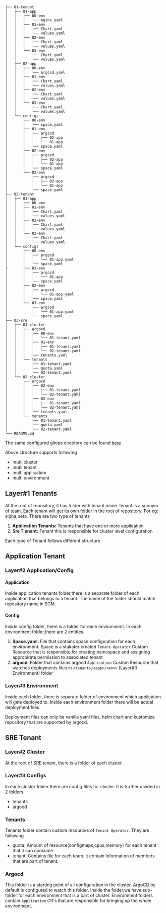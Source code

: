 ```.
├── 01-tenant
│   ├── 01-app
│   │   ├── 00-env
│   │   │   └── nginx.yaml
│   │   ├── 01-env
│   │   │   ├── Chart.yaml
│   │   │   └── values.yaml
│   │   ├── 02-env
│   │   │   ├── Chart.yaml
│   │   │   └── values.yaml
│   │   └── 03-env
│   │       ├── Chart.yaml
│   │       └── values.yaml
│   ├── 02-app
│   │   ├── 00-env
│   │   │   └── argocd.yaml
│   │   ├── 01-env
│   │   │   ├── Chart.yaml
│   │   │   └── values.yaml
│   │   ├── 02-env
│   │   │   ├── Chart.yaml
│   │   │   └── values.yaml
│   │   └── 03-env
│   │       ├── Chart.yaml
│   │       └── values.yaml
│   └── configs
│       ├── 00-env
│       │   └── space.yaml
│       ├── 01-env
│       │   ├── argocd
│       │   │   ├── 02-app
│       │   │   └── 01-app
│       │   └── space.yaml
│       ├── 02-env
│       │   ├── argocd
│       │   │   ├── 02-app
│       │   │   └── 01-app
│       │   └── space.yaml
│       └── 03-env
│           ├── argocd
│           │   ├── 02-app
│           │   └── 01-app
│           └── space.yaml
├── 02-tenant
│   ├── 01-app
│   │   ├── 00-env
│   │   ├── 01-env
│   │   │   ├── Chart.yaml
│   │   │   └── values.yaml
│   │   ├── 02-env
│   │   │   ├── Chart.yaml
│   │   │   └── values.yaml
│   │   └── 03-env
│   │       ├── Chart.yaml
│   │       └── values.yaml
│   └── configs
│       ├── 00-env
│       │   ├── argocd
│       │   │   └── 01-app.yaml
│       │   └── space.yaml
├       |── 01-env
│       |   ├── argocd
│       |   │   └── 01-app
│       |   └── space.yaml
│       ├── 02-env
│       │   ├── argocd
│       │   │   └── 01-app.yaml
│       │   └── space.yaml
│       └── 03-env
│           ├── argocd
│           │   └── 01-app.yaml
│           └── space.yaml
├── 03-sre
│   ├── 01-cluster
│   │   ├── argocd
│   │   │   ├── 00-env
│   │   │   │   └── 01-tenant.yaml
│   │   │   ├── 01-env
│   │   │   │   ├── 01-tenant.yaml
│   │   │   │   └── 02-tenant.yaml
│   │   │   └── tenants.yaml
│   │   └── tenants
│   │       ├── 01-tenant.yaml
│   │       ├── quota.yaml
│   │       └── 02-tenant.yaml
│   └── 02-cluster
│       ├── argocd
│       │   ├── 02-env
│       │   │   ├── 01-tenant.yaml
│       │   │   └── 02-tenant.yaml
│       │   ├── 03-env
│       │   │   ├── 01-tenant.yaml
│       │   │   └── 02-tenant.yaml
│       │   └── tenants.yaml
│       └── tenants
│           ├── 01-tenant.yaml
│           ├── quota.yaml
│           └── 02-tenant.yaml
└── README.md

```

The same configured gitops directory can be found [here](https://github.com/stakater/gitops-config-template)

Above structure supports following

- mutli cluster
- mutli tenant
- multi application
- multi environment

## Layer#1 Tenants

At the root of repository, it has folder with tenant name. tenant is a snonym of team. Each tenant will get its own folder in the root of repository. For eg: alpha,beta. There are two type of tenants
1. **Application Tenants:**  Tenants that have one or more application
2. **Sre T enant:** Tenant this is responsible for cluster level configuration

Each type of Tenant follows different structure.

## Application Tenant
 

### Layer#2 Application/Config
 
#### Application

Inside application tenants folder,there is a separate folder of each application that belongs to a tenant. The name of the folder should match repository name in SCM.

#### Config

Inside config folder, there is a folder for each environment. In each environment folder,there are 2 entities.

1. **Space.yaml**: File that contains space configuration for each environment. Space is a stakater created ```Tenant-Operator``` Custom Resource that is responsible for creating namespace and assigning appropirate permission to associated tenant
2. **argocd**:  Folder that contains argocd ```Application``` Custom Resource that watches deployments files in ```<tenant>/<app>/<env>```  (Layer#3 Environment) folder

### Layer#3 Environment

Inside each folder, there is separate folder of environment which application will gets deployed to. Inside each environment folder there will be actual deployment files. 

Deployment files can only be vanilla yaml files, helm chart and kustomize repository that are supported by argocd.

## SRE Tenant

### Layer#2 Cluster

At the root of SRE tenant, there is a folder of each cluster.

### Layer#3 Configs

In each cluster folder there are config files for cluster. It is further divided in 2 folders
   - tenants
   - argocd

### Tenants

  Tenants folder contain custom resources of ```Tenant Operator```. They are following

  - quota: Amount of resource(configmaps,cpus,memory) for each tenant that it can consume
  - tenant: Contains file for each team. it contain information of members that are part of tenant.

### Argocd

This folder is a starting point of all configuration in the cluster. ArgoCD by default is configured to watch this folder. Inside the folder,we have sub-folder for each environment that is a part of cluster. Environment folders contain ```Application``` CR's that are responsible for bringing up the whole environment.
